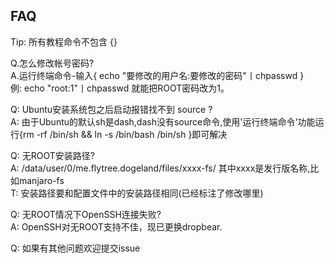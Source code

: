 ## FAQ
Tip: 所有教程命令不包含 {}  
  
Q.怎么修改帐号密码?  
A.运行终端命令-输入{ echo "要修改的用户名:要修改的密码"丨chpasswd }  
例: echo "root:1"丨chpasswd 就能把ROOT密码改为1。  
  
Q: Ubuntu安装系统包之后启动报错找不到 source ?  
A: 由于Ubuntu的默认sh是dash,dash没有source命令,使用'运行终端命令'功能运行{rm -rf /bin/sh && ln -s /bin/bash /bin/sh }即可解决  
  
Q: 无ROOT安装路径?  
A: /data/user/0/me.flytree.dogeland/files/xxxx-fs/ 其中xxxx是发行版名称,比如manjaro-fs  
T: 安装路径要和配置文件中的安装路径相同(已经标注了修改哪里)  
  
Q: 无ROOT情况下OpenSSH连接失败?  
A: OpenSSH对无ROOT支持不佳，现已更换dropbear.  

Q: 如果有其他问题欢迎提交issue  